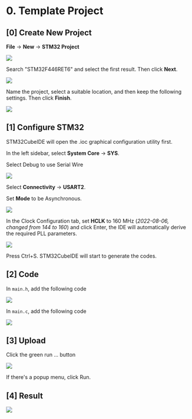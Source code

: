 # 0. Template Project

## \[0] Create New Project

**File** -> **New** -> **STM32 Project**

![](<../.gitbook/assets/image (32).png>)



Search "STM32F446RET6" and select the first result. Then click **Next**.

![](<../.gitbook/assets/image (62).png>)



Name the project, select a suitable location, and then keep the following settings. Then click **Finish**.

![](<../.gitbook/assets/image (44).png>)



## \[1] Configure STM32

STM32CubeIDE will open the .ioc graphical configuration utility first.

In the left sidebar, select **System Core** -> **SYS**.

Select Debug to use Serial Wire

![](<../.gitbook/assets/image (113).png>)



Select **Connectivity** -> **USART2**.

Set **Mode** to be Asynchronous.

![](<../.gitbook/assets/image (26).png>)



In the Clock Configuration tab, set **HCLK** to 160 MHz (_2022-08-06, changed from 144 to 160_) and click Enter, the IDE will automatically derive the required PLL parameters.

![](<../.gitbook/assets/image (76).png>)



Press Ctrl+S. STM32CubeIDE will start to generate the codes.



## \[2] Code

In `main.h`, add the following code

![](<../.gitbook/assets/image (2).png>)



In `main.c`, add the following code

![](<../.gitbook/assets/image (99).png>)



## \[3] Upload

Click the green run ... button

![](<../.gitbook/assets/image (67).png>)



If there's a popup menu, click Run.



## \[4] Result

![](<../.gitbook/assets/image (122).png>)

